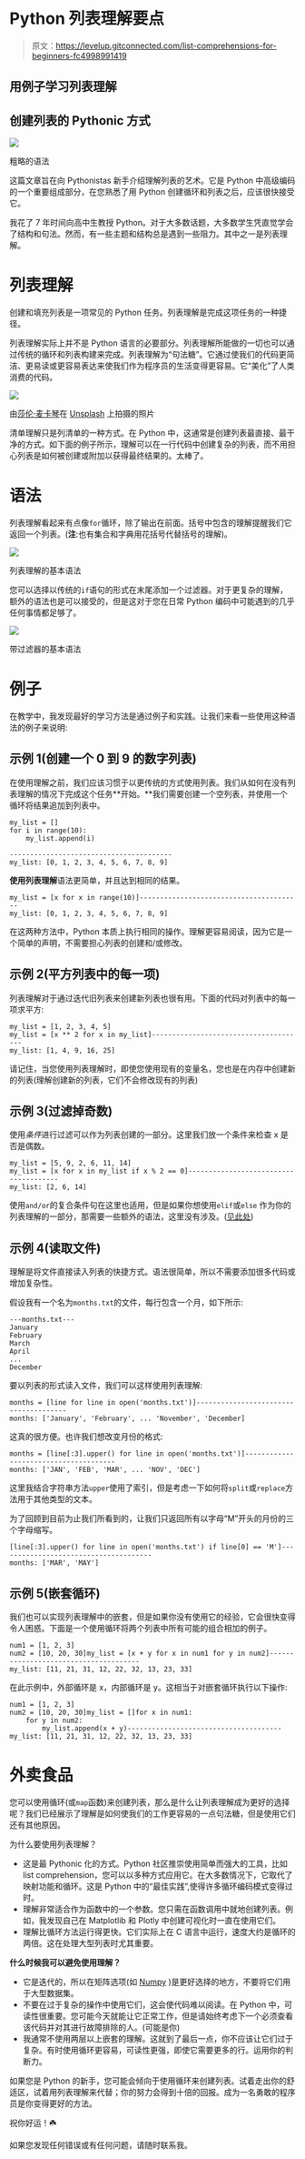 # Python 列表理解要点

> 原文：<https://levelup.gitconnected.com/list-comprehensions-for-beginners-fc4998991419>

## 用例子学习列表理解

## 创建列表的 Pythonic 方式

![](img/562c7edc60109b4848ed9d8e211bf6a1.png)

粗略的语法

这篇文章旨在向 Pythonistas 新手介绍理解列表的艺术。它是 Python 中高级编码的一个重要组成部分，在您熟悉了用 Python 创建循环和列表之后，应该很快接受它。

我花了 7 年时间向高中生教授 Python。对于大多数话题，大多数学生凭直觉学会了结构和句法。然而，有一些主题和结构总是遇到一些阻力。其中之一是列表理解。

# 列表理解

创建和填充列表是一项常见的 Python 任务。列表理解是完成这项任务的一种捷径。

列表理解实际上并不是 Python 语言的必要部分。列表理解所能做的一切也可以通过传统的循环和列表构建来完成。列表理解为“句法糖”。它通过使我们的代码更简洁、更易读或更容易表达来使我们作为程序员的生活变得更容易。它“美化”了人类消费的代码。

![](img/82750bd9573511b006dedadb81e2b6aa.png)

由[莎伦·麦卡琴](https://unsplash.com/@sharonmccutcheon?utm_source=medium&utm_medium=referral)在 [Unsplash](https://unsplash.com?utm_source=medium&utm_medium=referral) 上拍摄的照片

清单理解只是列清单的一种方式。在 Python 中，这通常是创建列表最直接、最干净的方式。如下面的例子所示，理解可以在一行代码中创建复杂的列表，而不用担心列表是如何被创建或附加以获得最终结果的。太棒了。

# 语法

列表理解看起来有点像`for`循环，除了输出在前面。括号中包含的理解提醒我们它返回一个列表。(**注**:也有集合和字典用花括号代替括号的理解)。

![](img/8932fa69504cb5c5b595154b15d9d664.png)

列表理解的基本语法

您可以选择以传统的`if`语句的形式在末尾添加一个过滤器。对于更复杂的理解，额外的语法也是可以接受的，但是这对于您在日常 Python 编码中可能遇到的几乎任何事情都足够了。

![](img/474a8418e21081c04bf2df70be1cb540.png)

带过滤器的基本语法

# 例子

在教学中，我发现最好的学习方法是通过例子和实践。让我们来看一些使用这种语法的例子来说明:

## 示例 1(创建一个 0 到 9 的数字列表)

在使用理解之前，我们应该习惯于以更传统的方式使用列表。我们从如何在没有列表理解的情况下完成这个任务**开始。**我们需要创建一个空列表，并使用一个循环将结果追加到列表中。

```
my_list = []
for i in range(10):
    my_list.append(i)

----------------------------------------
my_list: [0, 1, 2, 3, 4, 5, 6, 7, 8, 9]
```

**使用列表理解**语法更简单，并且达到相同的结果。

```
my_list = [x for x in range(10)]----------------------------------------
my_list: [0, 1, 2, 3, 4, 5, 6, 7, 8, 9]
```

在这两种方法中，Python 本质上执行相同的操作。理解更容易阅读，因为它是一个简单的声明，不需要担心列表的创建和/或修改。

## 示例 2(平方列表中的每一项)

列表理解对于通过迭代旧列表来创建新列表也很有用。下面的代码对列表中的每一项求平方:

```
my_list = [1, 2, 3, 4, 5]
my_list = [x ** 2 for x in my_list]--------------------------------------
my_list: [1, 4, 9, 16, 25]
```

请记住，当您使用列表理解时，即使您使用现有的变量名，您也是在内存中创建新的列表(理解创建新的列表，它们不会修改现有的列表)

## 示例 3(过滤掉奇数)

使用*条件*进行过滤可以作为列表创建的一部分。这里我们放一个条件来检查 x 是否是偶数。

```
my_list = [5, 9, 2, 6, 11, 14]
my_list = [x for x in my_list if x % 2 == 0]--------------------------------------
my_list: [2, 6, 14]
```

使用`and/or`的复合条件句在这里也适用，但是如果你想使用`elif`或`else` 作为你的列表理解的一部分，那需要一些额外的语法，这里没有涉及。([见此处](https://stackoverflow.com/questions/9987483/elif-in-list-comprehension-conditionals))

## 示例 4(读取文件)

理解是将文件直接读入列表的快捷方式。语法很简单，所以不需要添加很多代码或增加复杂性。

假设我有一个名为`months.txt`的文件，每行包含一个月，如下所示:

```
---months.txt---
January
February
March
April
...
December 
```

要以列表的形式读入文件，我们可以这样使用列表理解:

```
months = [line for line in open('months.txt')]--------------------------------------
months: ['January', 'February', ... 'November', 'December]
```

这真的很方便。也许我们想改变月份的格式:

```
months = [line[:3].upper() for line in open('months.txt')]--------------------------------------
months: ['JAN', 'FEB', 'MAR', ... 'NOV', 'DEC']
```

这里我结合字符串方法`upper`使用了索引，但是考虑一下如何将`split`或`replace`方法用于其他类型的文本。

为了回顾到目前为止我们所看到的，让我们只返回所有以字母“M”开头的月份的三个字母缩写。

```
[line[:3].upper() for line in open('months.txt') if line[0] == 'M']--------------------------------------
months: ['MAR', 'MAY']
```

## 示例 5(嵌套循环)

我们也可以实现列表理解中的嵌套，但是如果你没有使用它的经验，它会很快变得令人困惑。下面是一个使用循环将两个列表中所有可能的组合相加的例子。

```
num1 = [1, 2, 3]
num2 = [10, 20, 30]my_list = [x + y for x in num1 for y in num2]--------------------------------------
my_list: [11, 21, 31, 12, 22, 32, 13, 23, 33]
```

在此示例中，外部循环是 x，内部循环是 y。这相当于对嵌套循环执行以下操作:

```
num1 = [1, 2, 3]
num2 = [10, 20, 30]my_list = []for x in num1:
    for y in num2:
        my_list.append(x + y)--------------------------------------
my_list: [11, 21, 31, 12, 22, 32, 13, 23, 33]
```

# 外卖食品

您可以使用循环(或`map`函数)来创建列表，那么是什么让列表理解成为更好的选择呢？我们已经展示了理解是如何使我们的工作更容易的一点句法糖，但是使用它们还有其他原因。

为什么要使用列表理解？

*   这是最 Pythonic 化的方式。Python 社区推崇使用简单而强大的工具，比如 list comprehension，您可以以多种方式应用它。在大多数情况下，它取代了映射功能和循环。这是 Python 中的“最佳实践”,使得许多循环编码模式变得过时。
*   理解非常适合作为函数中的一个参数。您只需在函数调用中就地创建列表。例如，我发现自己在 Matplotlib 和 Plotly 中创建可视化时一直在使用它们。
*   理解比循环方法运行得更快。它们实际上在 C 语言中运行，速度大约是循环的两倍。这在处理大型列表时尤其重要。

**什么时候我可以避免使用理解？**

*   它是迭代的，所以在矩阵选项(如 [Numpy](https://numpy.org/) )是更好选择的地方，不要将它们用于大型数据集。
*   不要在过于复杂的操作中使用它们，这会使代码难以阅读。在 Python 中，可读性很重要。您可能今天就能让它正常工作，但是请始终考虑下一个必须查看该代码并对其进行故障排除的人。(可能是你)
*   我通常不使用两层以上嵌套的理解。这就到了最后一点，你不应该让它们过于复杂。有时使用循环更容易，可读性更强，即使它需要更多的行。运用你的判断力。

如果您是 Python 的新手，您可能会倾向于使用循环来创建列表。试着走出你的舒适区，试着用列表理解来代替；你的努力会得到十倍的回报。成为一名勇敢的程序员是你变得更好的方法。

祝你好运！☘️

如果您发现任何错误或有任何问题，请随时联系我。